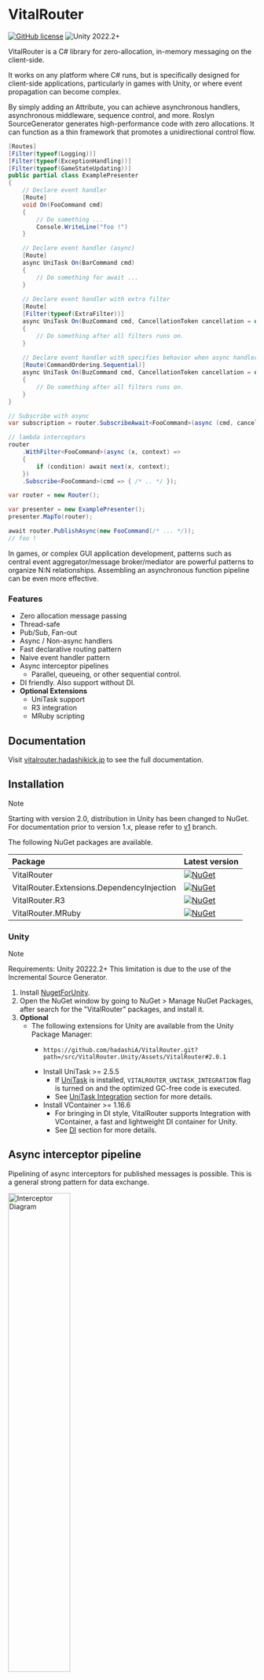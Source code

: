 # VitalRouter

[![GitHub license](https://img.shields.io/github/license/hadashiA/VitalRouter)](./LICENSE)
![Unity 2022.2+](https://img.shields.io/badge/unity-2022.2+-000.svg)

VitalRouter is a C# library for zero-allocation, in-memory messaging on the client-side.

It works on any platform where C# runs, but is specifically designed for client-side applications, particularly in games with Unity, or where event propagation can become complex.

By simply adding an Attribute, you can achieve asynchronous handlers, asynchronous middleware, sequence control, and more. Roslyn SourceGenerator generates high-performance code with zero allocations. It can function as a thin framework that promotes a unidirectional control flow.

```csharp
[Routes]
[Filter(typeof(Logging))]
[Filter(typeof(ExceptionHandling))]
[Filter(typeof(GameStateUpdating))]
public partial class ExamplePresenter
{
    // Declare event handler
    [Route]
    void On(FooCommand cmd)
    {
        // Do something ...
        Console.WriteLine("foo !")
    }

    // Declare event handler (async)
    [Route] 
    async UniTask On(BarCommand cmd)
    {
        // Do something for await ...
    }
    
    // Declare event handler with extra filter
    [Route]
    [Filter(typeof(ExtraFilter))]
    async UniTask On(BuzCommand cmd, CancellationToken cancellation = default)
    {
        // Do something after all filters runs on.
    }
       
    // Declare event handler with specifies behavior when async handlers are executed concurrently
    [Route(CommandOrdering.Sequential)]
    async UniTask On(BuzCommand cmd, CancellationToken cancellation = default)
    {
        // Do something after all filters runs on.
    }
}
```

```cs
// Subscribe with async
var subscription = router.SubscribeAwait<FooCommand>(async (cmd, cancellationToken) => { /* ... */ }, CommandOrdering.Sequential);

// lambda interceptors
router
    .WithFilter<FooCommand>(async (x, context) =>
    {
        if (condition) await next(x, context);
    })
    .Subscribe<FooCommand>(cmd => { /* .. */ });
```

```cs
var router = new Router();

var presenter = new ExamplePresenter();
presenter.MapTo(router);

await router.PublishAsync(new FooCommand(/* ... */));
// foo !
```

In games, or complex GUI application development, patterns such as central event aggregator/message broker/mediator are powerful patterns to organize N:N relationships.
Assembling an asynchronous function pipeline can be even more effective.

### Features

- Zero allocation message passing
- Thread-safe
- Pub/Sub, Fan-out
- Async / Non-async handlers
- Fast declarative routing pattern
- Naive event handler pattern
- Async interceptor pipelines
    - Parallel, queueing, or other sequential control.
- DI friendly. Also support without DI.
- **Optional Extensions**
    - UniTask support
    - R3 integration
    - MRuby scripting

## Documentation

Visit [vitalrouter.hadashikick.jp](https://vitalrouter.hadashikick.jp) to see the full documentation.

## Installation

> [!NOTE]
> Starting with version 2.0, distribution in Unity has been changed to NuGet.
> For documentation prior to version 1.x, please refer to [v1](https://github.com/hadashiA/VitalRouter/tree/v1) branch.

The following NuGet packages are available.

| Package                                    | Latest version                                                                                                                                                   |
|:-------------------------------------------|:-----------------------------------------------------------------------------------------------------------------------------------------------------------------|
| VitalRouter                                | [![NuGet](https://img.shields.io/nuget/v/VitalRouter)](https://www.nuget.org/packages/VitalRouter)                                                               | 
| VitalRouter.Extensions.DependencyInjection | [![NuGet](https://img.shields.io/nuget/v/VitalRouter.Extensions.DependencyInjection)](https://www.nuget.org/packages/VitalRouter.Extensions.DependencyInjection) | 
| VitalRouter.R3                             | [![NuGet](https://img.shields.io/nuget/v/VitalRouter.R3)](https://www.nuget.org/packages/VitalRouter.R3)                                                         |
| VitalRouter.MRuby                          | [![NuGet](https://img.shields.io/nuget/v/VitalRouter.MRuby)](https://www.nuget.org/packages/VitalRouter.MRuby)                                                   |

### Unity

> [!NOTE]
> Requirements: Unity 20222.2+
> This limitation is due to the use of the Incremental Source Generator.

1. Install [NugetForUnity](https://github.com/GlitchEnzo/NuGetForUnity).
2. Open the NuGet window by going to NuGet > Manage NuGet Packages, after search for the "VitalRouter" packages, and install it.
3. **Optional**
    - The following extensions for Unity are available from the Unity Package Manager:
        - ```
          https://github.com/hadashiA/VitalRouter.git?path=/src/VitalRouter.Unity/Assets/VitalRouter#2.0.1
          ```
        - Install UniTask >= 2.5.5
            - If [UniTask](https://github.com/Cysharp/UniTask) is installed, `VITALROUTER_UNITASK_INTEGRATION` flag is turned on and the optimized GC-free code is executed.
            - See [UniTask Integration](./website/docs/extensions/unitask.md) section for more details.
        - Install VContainer >= 1.16.6
            - For bringing in DI style, VitalRouter supports Integration with VContainer, a fast and lightweight DI container for Unity.
            - See [DI](./website/docs/di/vcontainer.md) section for more details.

## Async interceptor pipeline

Pipelining of async interceptors for published messages is possible. This is a general strong pattern for data exchange.

<img src="./website/docs/assets/diagram_interceptors.svg" alt="Interceptor Diagram" width="50%" />

[Read more](https://vitalrouter.hadashikick.jp/pipeline/interceptor)

## UniTask Integration

UniTask is a fast async/await extension for Unity. VitalRouter actively supports UniTask.

[Read more](https://vitalrouter.hadashikick.jp/extensions/unitask)

## R3 Integration

R3 is the next generation Reactive Extensions implementation in the C# world. It is an excellent alternative to asynchronous streams, but also an excellent alternative to local events.

VitalRouter supports the ability to work with R3.

[Read more](https://vitalrouter.hadashikick.jp/extensions/r3)

## MRuby scripting

It is very powerful if the publishing of commands can be controlled by external data.

For example, when implementing a game scenario, most of the time we do not implement everything in C# scripts. It is common to express large amounts of text data, branching, flag management, etc. in a simple scripting language or data format.

VitalRouter offers an optional package for this purpose before integrating [mruby](https://github.com/mruby/mruby). ([blog](https://medium.com/@hadashiA/vitalrouter-mruby-generic-ruby-scripting-framework-for-unity-d1b2234a5c33) / [blog (Japanease)](https://hadashikick.land/tech/vitalrouter-mruby)

Fiber in mruby and async/await in C# are fully integrated.

![MRuby and C# Diagram](./website/docs/assets/diagram_mruby.png)

[Read more](https://vitalrouter.hadashikick.jp/extensions/mruby/intro)

## LISENCE

MIT

## AUTHOR

@hadashiA
